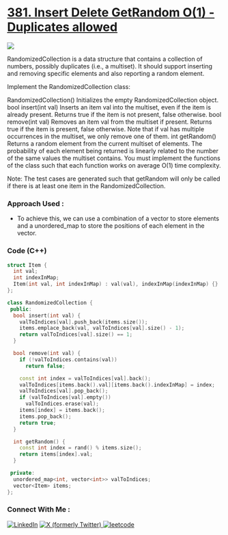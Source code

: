 # [381. Insert Delete GetRandom O(1) - Duplicates allowed](https://leetcode.com/problems/insert-delete-getrandom-o1-duplicates-allowed/description/)

![](https://badgen.net/badge/Level/Hard/red)

RandomizedCollection is a data structure that contains a collection of numbers, possibly duplicates (i.e., a multiset). It should support inserting and removing specific elements and also reporting a random element.

Implement the RandomizedCollection class:

RandomizedCollection() Initializes the empty RandomizedCollection object.
bool insert(int val) Inserts an item val into the multiset, even if the item is already present. Returns true if the item is not present, false otherwise.
bool remove(int val) Removes an item val from the multiset if present. Returns true if the item is present, false otherwise. Note that if val has multiple occurrences in the multiset, we only remove one of them.
int getRandom() Returns a random element from the current multiset of elements. The probability of each element being returned is linearly related to the number of the same values the multiset contains.
You must implement the functions of the class such that each function works on average O(1) time complexity.

Note: The test cases are generated such that getRandom will only be called if there is at least one item in the RandomizedCollection.

### Approach Used :

-    To achieve this, we can use a combination of a vector to store elements and a unordered_map to store the positions of each element in the vector.

### Code (C++)

```cpp
struct Item {
  int val;
  int indexInMap;
  Item(int val, int indexInMap) : val(val), indexInMap(indexInMap) {}
};

class RandomizedCollection {
 public:
  bool insert(int val) {
    valToIndices[val].push_back(items.size());
    items.emplace_back(val, valToIndices[val].size() - 1);
    return valToIndices[val].size() == 1;
  }

  bool remove(int val) {
    if (!valToIndices.contains(val))
      return false;

    const int index = valToIndices[val].back();
    valToIndices[items.back().val][items.back().indexInMap] = index;
    valToIndices[val].pop_back();
    if (valToIndices[val].empty())
      valToIndices.erase(val);
    items[index] = items.back();
    items.pop_back();
    return true;
  }

  int getRandom() {
    const int index = rand() % items.size();
    return items[index].val;
  }

 private:
  unordered_map<int, vector<int>> valToIndices;
  vector<Item> items;
};
```

### Connect With Me : 

<a href="https://www.linkedin.com/in/shivam-ray-b4306524a/" target="_blank"><img src="https://img.shields.io/badge/LinkedIn-0077B5?style=for-the-badge&logo=linkedin&logoColor=white" alt="LinkedIn"></a>
<a href="https://x.com/rai_shivam11/" target="_blank"><img src="https://img.shields.io/badge/Twitter-1DA1F2?style=for-the-badge&logo=twitter&logoColor=white" alt="X (formerly Twitter)">
</a>
<a href="https://leetcode.com/u/shrunited0702/" target="_blank"><img src="https://img.shields.io/badge/LeetCode-000000?style=for-the-badge&logo=LeetCode&logoColor=#d16c06" alt="leetcode">
</a>